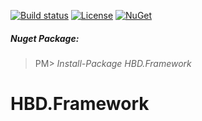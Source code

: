 [![Build status](https://ci.appveyor.com/api/projects/status/m5s49xip2u3u6hxm)](https://ci.appveyor.com/project/baoduy/hbd-framework)
[![License](https://img.shields.io/github/license/mashape/apistatus.svg)](https://opensource.org/licenses/MIT)
[![NuGet](https://img.shields.io/nuget/v/HBD.Framework.svg?maxAge=2592000)](https://www.nuget.org/packages/HBD.Framework/)

##### Nuget Package:
>PM> *Install-Package HBD.Framework*

# HBD.Framework